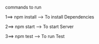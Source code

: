 commands to run


1==> npm install  --> To install Dependencies

2==> npm start    --> To start Server

3==> npm test     --> To run Test